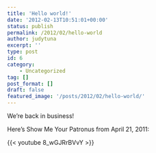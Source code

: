 ```yaml
---
title: 'Hello world!'
date: '2012-02-13T10:51:01+00:00'
status: publish
permalink: /2012/02/hello-world
author: judytuna
excerpt: ''
type: post
id: 6
category:
    - Uncategorized
tag: []
post_format: []
draft: false
featured_image: '/posts/2012/02/hello-world/'
---
```

We’re back in business!

Here’s Show Me Your Patronus from April 21, 2011:

{{< youtube 8_wGJRrBVvY >}}
